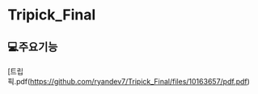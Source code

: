 # Tripick_Final
## :computer:주요기능
[트립픽.pdf(https://github.com/ryandev7/Tripick_Final/files/10163657/pdf.pdf)
